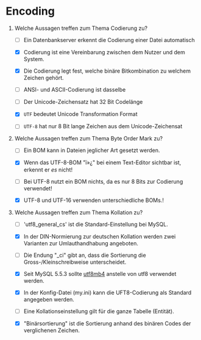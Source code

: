 # Encoding
1.  Welche Aussagen treffen zum Thema Codierung zu?

    - [ ] Ein Datenbankserver erkennt die Codierung einer Datei automatisch

    - [x] Codierung ist eine Vereinbarung zwischen dem Nutzer und dem System.

    - [x] Die Codierung legt fest, welche binäre Bitkombination zu welchem Zeichen gehört.

    - [ ] ANSI- und ASCII-Codierung ist dasselbe

    - [ ] Der Unicode-Zeichensatz hat 32 Bit Codelänge

    - [x] `UTF` bedeutet Unicode Transformation Format

    - [ ] `UTF-8` hat nur 8 Bit lange Zeichen aus dem Unicode-Zeichensat

2.  Welche Aussagen treffen zum Thema Byte Order Mark zu?

    - [ ] Ein BOM kann in Dateien jeglicher Art gesetzt werden.

    - [x] Wenn das UTF-8-BOM "ï»¿" bei einem Text-Editor sichtbar ist, erkennt er *es* nicht!

    - [ ] Bei UTF-8 nutzt ein BOM nichts, da es nur 8 Bits zur Codierung verwendet!

    - [x] UTF-8 und UTF-16 verwenden unterschiedliche BOMs.!

3.  Welche Aussagen treffen zum Thema Kollation zu?

    - [ ] 'utf8_general_cs' ist die Standard-Einstellung bei MySQL.

    - [x] In der DIN-Normierung zur deutschen Kollation werden zwei Varianten zur Umlauthandhabung angeboten.

    - [ ] Die Endung "_ci" gibt an, dass die Sortierung die Gross-/Kleinschreibweise unterscheidet.

    - [x] Seit MySQL 5.5.3 sollte [utf8mb4](https://dev.mysql.com/doc/refman/5.5/en/charset-unicode-utf8mb4.html) anstelle von utf8 verwendet werden.

    - [x] In der Konfig-Datei (my.ini) kann die UFT8-Codierung als Standard angegeben werden.

    - [ ] Eine Kollationseinstellung gilt für die ganze Tabelle (Entität).
    
    - [x] "Binärsortierung" ist die Sortierung anhand des binären Codes der verglichenen Zeichen.
